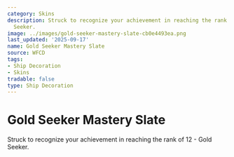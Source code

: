 ```yaml
---
category: Skins
description: Struck to recognize your achievement in reaching the rank of 12 - Gold
  Seeker.
image: ../images/gold-seeker-mastery-slate-cb0e4493ea.png
last_updated: '2025-09-17'
name: Gold Seeker Mastery Slate
source: WFCD
tags:
- Ship Decoration
- Skins
tradable: false
type: Ship Decoration
---
```


# Gold Seeker Mastery Slate

Struck to recognize your achievement in reaching the rank of 12 - Gold Seeker.

